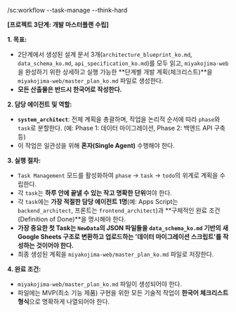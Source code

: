 /sc:workflow --task-manage --think-hard

**[프로젝트 3단계: 개발 마스터플랜 수립]**

**1. 목표:**
   - 2단계에서 생성된 설계 문서 3개(`architecture_blueprint_ko.md`, `data_schema_ko.md`, `api_specification_ko.md`)를 모두 읽고, `miyakojima-web`을 완성하기 위한 상세하고 실행 가능한 **단계별 개발 계획(체크리스트)**을 `miyakojima-web/master_plan_ko.md` 파일로 생성한다.
   - **모든 산출물은 반드시 한국어로 작성한다.**

**2. 담당 에이전트 및 역할:**
   - **`system_architect`**: 전체 계획을 총괄하며, 작업을 논리적 순서에 따라 `phase`와 `task`로 분할한다. (예: Phase 1: 데이터 마이그레이션, Phase 2: 백엔드 API 구축 등)
   - 이 작업은 일관성을 위해 **혼자(Single Agent)** 수행해야 한다.

**3. 실행 절차:**
   - `Task Management` 모드를 활성화하여 `phase` -> `task` -> `todo`의 위계로 계획을 수립한다.
   - 각 `task`는 **하루 안에 끝낼 수 있는 작고 명확한 단위**여야 한다.
   - 각 `task`에는 **가장 적절한 담당 에이전트 1명**(예: Apps Script는 `backend_architect`, 프론트는 `frontend_architect`)과 **구체적인 완료 조건(Definition of Done)**을 명시해야 한다.
   - **가장 중요한 첫 Task는 `NewData`의 JSON 파일들을 `data_schema_ko.md` 기반의 새 Google Sheets 구조로 변환하고 업로드하는 '데이터 마이그레이션 스크립트'를 작성하는 것이어야 한다.**
   - 최종 생성된 계획을 `miyakojima-web/master_plan_ko.md` 파일로 저장한다.

**4. 완료 조건:**
   - `miyakojima-web/master_plan_ko.md` 파일이 생성되어야 한다.
   - 파일에는 MVP(최소 기능 제품) 구현을 위한 모든 기술적 작업이 **한국어 체크리스트 형식**으로 명확하게 나열되어야 한다.